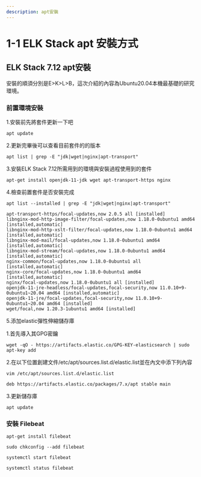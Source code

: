 ```yaml
---
description: apt安裝
---
```


# 1-1 ELK Stack apt 安裝方式

## ELK Stack 7.12 apt安裝

安裝的順須分別是E&gt;K&gt;L&gt;B，這次介紹的內容為Ubuntu20.04本機最基礎的研究環境。

### 前置環境安裝

1.安裝前先將套件更新一下吧

`apt update`

2.更新完畢後可以查看目前套件的的版本

`apt list | grep -E "jdk|wget|nginx|apt-transport"`

3.安裝ELK Stack 7.12所需用到的環境與安裝過程使用到的套件

`apt-get install openjdk-11-jdk wget apt-transport-https nginx`

4.檢查前置套件是否安裝完成

`apt list --installed | grep -E "jdk|wget|nginx|apt-transport"`

```text
apt-transport-https/focal-updates,now 2.0.5 all [installed]
libnginx-mod-http-image-filter/focal-updates,now 1.18.0-0ubuntu1 amd64 [installed,automatic]
libnginx-mod-http-xslt-filter/focal-updates,now 1.18.0-0ubuntu1 amd64 [installed,automatic]
libnginx-mod-mail/focal-updates,now 1.18.0-0ubuntu1 amd64 [installed,automatic]
libnginx-mod-stream/focal-updates,now 1.18.0-0ubuntu1 amd64 [installed,automatic]
nginx-common/focal-updates,now 1.18.0-0ubuntu1 all [installed,automatic]
nginx-core/focal-updates,now 1.18.0-0ubuntu1 amd64 [installed,automatic]
nginx/focal-updates,now 1.18.0-0ubuntu1 all [installed]
openjdk-11-jre-headless/focal-updates,focal-security,now 11.0.10+9-0ubuntu1~20.04 amd64 [installed,automatic]
openjdk-11-jre/focal-updates,focal-security,now 11.0.10+9-0ubuntu1~20.04 amd64 [installed]
wget/focal,now 1.20.3-1ubuntu1 amd64 [installed]
```



5.添加elastic彈性伸縮儲存庫

   1.首先導入其GPG密鑰

`wget -qO - https://artifacts.elastic.co/GPG-KEY-elasticsearch | sudo apt-key add`

   2.在以下位置創建文件/etc/apt/sources.list.d/elastic.list並在內文中添下列內容

`vim /etc/apt/sources.list.d/elastic.list`

```text
deb https://artifacts.elastic.co/packages/7.x/apt stable main
```

   3.更新儲存庫

`apt update`

### 安裝 Filebeat

`apt-get install filebeat`

`sudo chkconfig --add filebeat`

`systemctl start filebeat` 

`systemctl status filebeat`



